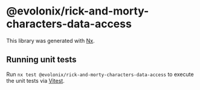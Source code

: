 # @evolonix/rick-and-morty-characters-data-access

This library was generated with [Nx](https://nx.dev).

## Running unit tests

Run `nx test @evolonix/rick-and-morty-characters-data-access` to execute the unit tests via [Vitest](https://vitest.dev/).
